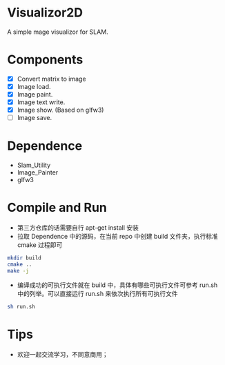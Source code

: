 # Visualizor2D
A simple mage visualizor for SLAM.

# Components
- [x] Convert matrix to image
- [x] Image load.
- [x] Image paint.
- [x] Image text write.
- [x] Image show. (Based on glfw3)
- [ ] Image save.

# Dependence
- Slam_Utility
- Image_Painter
- glfw3

# Compile and Run
- 第三方仓库的话需要自行 apt-get install 安装
- 拉取 Dependence 中的源码，在当前 repo 中创建 build 文件夹，执行标准 cmake 过程即可
```bash
mkdir build
cmake ..
make -j
```
- 编译成功的可执行文件就在 build 中，具体有哪些可执行文件可参考 run.sh 中的列举。可以直接运行 run.sh 来依次执行所有可执行文件

```bash
sh run.sh
```

# Tips
- 欢迎一起交流学习，不同意商用；
